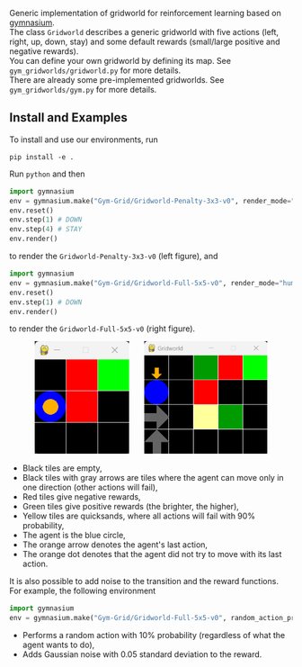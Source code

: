 Generic implementation of gridworld for reinforcement learning based on [gymnasium](https://github.com/Farama-Foundation/Gymnasium).  
The class `Gridworld` describes a generic gridworld with five actions (left, right, up, down, stay) and some default rewards (small/large positive and negative rewards).  
You can define your own gridworld by defining its map. See `gym_gridworlds/gridworld.py` for more details.  
There are already some pre-implemented gridworlds. See `gym_gridworlds/gym.py` for more details.  


## Install and Examples

To install and use our environments, run
```
pip install -e .
```

Run `python` and then
```python
import gymnasium
env = gymnasium.make("Gym-Grid/Gridworld-Penalty-3x3-v0", render_mode="human")
env.reset()
env.step(1) # DOWN
env.step(4) # STAY
env.render()
```

to render the `Gridworld-Penalty-3x3-v0` (left figure), and
```python
import gymnasium
env = gymnasium.make("Gym-Grid/Gridworld-Full-5x5-v0", render_mode="human")
env.reset()
env.step(1) # DOWN
env.render()
```

to render the `Gridworld-Full-5x5-v0` (right figure).

<p align="center">
  <img src="figures/gridworld_penalty_3x3.png" height=200 alt="Gridworld Penalty"> &nbsp;&nbsp;&nbsp;&nbsp;&nbsp;
  <img src="figures/gridworld_full_5x5.png" height=200 alt="Gridworld Full">
</p>

- Black tiles are empty,
- Black tiles with gray arrows are tiles where the agent can move only in one direction (other actions will fail),
- Red tiles give negative rewards,
- Green tiles give positive rewards (the brighter, the higher),
- Yellow tiles are quicksands, where all actions will fail with 90% probability,
- The agent is the blue circle,
- The orange arrow denotes the agent's last action,
- The orange dot denotes that the agent did not try to move with its last action.

It is also possible to add noise to the transition and the reward functions.
For example, the following environment
```python
import gymnasium
env = gymnasium.make("Gym-Grid/Gridworld-Full-5x5-v0", random_action_prob=0.1, reward_noise_std=0.05)
```
- Performs a random action with 10% probability (regardless of what the agent wants to do),
- Adds Gaussian noise with 0.05 standard deviation to the reward.
